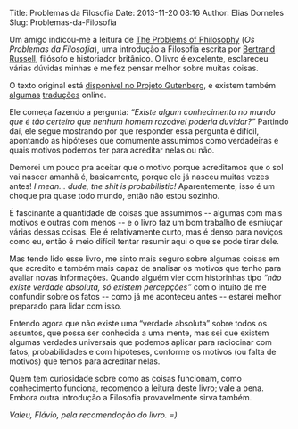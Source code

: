 Title: Problemas da Filosofia
Date: 2013-11-20 08:16
Author: Elias Dorneles
Slug: Problemas-da-Filosofia

Um amigo indicou-me a leitura de [The Problems of
Philosophy](https://en.wikipedia.org/wiki/The_Problems_of_Philosophy)
(*Os Problemas da Filosofia*), uma introdução a Filosofia escrita por
[Bertrand Russell](https://en.wikipedia.org/wiki/Bertrand_Russell),
filósofo e historiador britânico. O livro é excelente, esclareceu várias
dúvidas minhas e me fez pensar melhor sobre muitas coisas.

O texto original está [disponível no Projeto
Gutenberg](http://www.gutenberg.org/ebooks/5827), e existem também
[algumas](http://criticanarede.com/problemasdafilosofia.html)
[traduções](http://www.cfh.ufsc.br/~conte/russell.html) online.

Ele começa fazendo a pergunta: *“Existe algum conhecimento no mundo que
é tão certeiro que nenhum homem razoável poderia duvidar?”* Partindo
daí, ele segue mostrando por que responder essa pergunta é difícil,
apontando as hipóteses que comumente assumimos como verdadeiras e quais
motivos podemos ter para acreditar nelas ou não.

Demorei um pouco pra aceitar que o motivo porque acreditamos que o sol
vai nascer amanhã é, basicamente, porque ele já nasceu muitas vezes
antes! *I mean... dude, the shit is probabilistic!* Aparentemente, isso
é um choque pra quase todo mundo, então não estou sozinho.

É fascinante a quantidade de coisas que assumimos -- algumas com mais
motivos e outras com menos -- e o livro faz um bom trabalho de esmiuçar
várias dessas coisas. Ele é relativamente curto, mas é denso para
noviços como eu, então é meio difícil tentar resumir aqui o que se pode
tirar dele.

Mas tendo lido esse livro, me sinto mais seguro sobre algumas coisas em
que acredito e também mais capaz de analisar os motivos que tenho para
avaliar novas informações. Quando alguém vier com historinhas tipo *“não
existe verdade absoluta, só existem percepções”* com o intuito de me
confundir sobre os fatos -- como já me aconteceu antes -- estarei melhor
preparado para lidar com isso.

Entendo agora que não existe uma “verdade absoluta” sobre todos os
assuntos, que possa ser conhecida a uma mente, mas sei que existem
algumas verdades universais que podemos aplicar para raciocinar com
fatos, probabilidades e com hipóteses, conforme os motivos (ou falta de
motivos) que temos para acreditar nelas.

Quem tem curiosidade sobre como as coisas funcionam, como conhecimento
funciona, recomendo a leitura deste livro; vale a pena. Embora outra
introdução a Filosofia provavelmente sirva também.

*Valeu, Flávio, pela recomendação do livro. =)*
